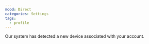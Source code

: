 ```yaml
---
mood: Direct
categories: Settings
tags:
  - profile
---
```

Our system has detected a new device associated with your account.